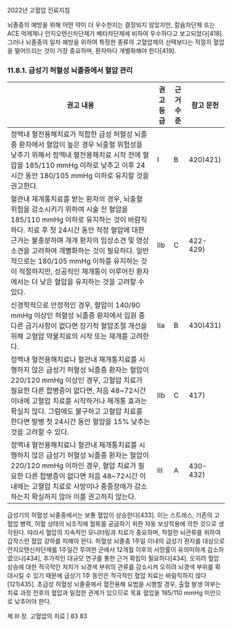 2022년 고혈압 진료지침

뇌졸중의 예방을 위해 어떤 약이 더 우수한지는 결정되지 않았지만, 칼슘차단제 또는 ACE 억제제나 안지오텐신차단제가 베타차단제에 비하여 우수하다고 보고되었다[418]. 그러나 뇌졸중의 일차 예방을 위하여 특정한 종류의 고혈압제의 선택보다는 적절히 혈압을 떨어뜨리는 것이 가장 중요하며, 환자마다 개별화해야 한다[419].

### 11.8.1. 급성기 허혈성 뇌졸중에서 혈압 관리

| 권고 내용 | 권고 등급 | 근거 수준 | 참고 문헌 |
|---|---|---|---|
| 정맥내 혈전용해치료가 적합한 급성 허혈성 뇌졸중 환자에서 혈압이 높은 경우 뇌출혈 위험성을 낮추기 위해서 정맥내 혈전용해치료 시작 전에 혈압을 185/110 mmHg 이하로 낮추고 이후 24시간 동안 180/105 mmHg 이하로 유지할 것을 권고한다. | I | B | 420)421) |
| 혈관내 재개통치료를 받는 환자의 경우, 뇌출혈 위험을 감소시키기 위하여 시술 전 혈압을 185/110 mmHg 이하로 유지하는 것이 바람직하다. 치료 후 첫 24시간 동안 적정 혈압에 대한 근거는 불충분하며 개개 환자의 임상소견 및 영상소견을 고려하여 개별화하는 것이 필요하다. 일반적으로는 180/105 mmHg 이하를 유지하는 것이 적절하지만, 성공적인 재개통이 이루어진 환자에서는 더 낮은 혈압을 유지하는 것을 고려할 수 있다. | IIb | C | 422-429) |
| 신경학적으로 안정적인 경우, 혈압이 140/90 mmHg 이상인 허혈성 뇌졸중 환자에서 입원 중 다른 금기사항이 없다면 장기적 혈압조절 개선을 위해 고혈압 약물치료의 시작 또는 재개를 고려한다. | IIa | B | 430)431) |
| 정맥내 혈전용해치료나 혈관내 재개통치료를 시행하지 않은 급성기 허혈성 뇌졸중 환자는 혈압이 220/120 mmHg 이상인 경우, 고혈압 치료가 필요한 다른 합병증이 없다면, 처음 48~72시간 이내에 고혈압 치료를 시작하거나 재개통 효과는 확실치 않다. 그럼에도 불구하고 고혈압 치료를 한다면 발병 첫 24시간 동안 혈압을 15% 낮추는 것을 고려할 수 있다. | IIb | C | 417) |
| 정맥내 혈전용해치료나 혈관내 재개통치료를 시행하지 않은 급성기 허혈성 뇌졸중 환자는 혈압이 220/120 mmHg 이하인 경우, 혈압 치료가 필요한 다른 합병증이 없다면 처음 48~72시간 이내에는 고혈압 치료로 사망이나 중증장애가 감소하는지 확실하지 않아 이를 권고하지 않는다. | III | A | 430-432) |

급성기의 허혈성 뇌졸중에서는 보통 혈압이 상승한다[433]. 이는 스트레스, 기존의 고혈압 병력, 허혈 상태의 뇌조직에 혈류를 공급하기 위한 자동 보상작용에 의한 것으로 생각된다. 따라서 혈압의 지속적인 모니터링과 치료가 중요하며, 적절한 뇌관류를 위하여 갑작스런 혈압 강하를 피해야 한다. 허혈성 뇌졸중 1주일 이내의 급성기 환자를 대상으로 안지오텐신차단제를 1주일간 투여한 군에서 12개월 이후의 사망률이 유의미하게 감소하였으나[434], 추가적인 대규모 연구를 통한 근거 확립이 필요하다[434]. 오히려 혈압 상승에 대한 적극적인 처치가 뇌경색 부위의 관류를 감소시켜 오히려 뇌경색 부위를 확대시킬 수 있기 때문에 급성기 1주 동안은 적극적인 혈압 치료는 바람직하지 않다[121)435].
초급성 허혈성 뇌졸중에서 혈전용해 요법을 시행할 경우, 출혈 발생 여부는 치료 과정 전후의 혈압과 밀접한 관계가 있으므로 목표 혈압을 185/110 mmHg 미만으로 낮추어야 한다.

제 III 장. 고혈압의 치료 | 83
<PAGE>83